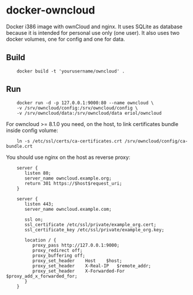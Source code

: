 # docker-owncloud #

Docker i386 image with ownCloud and nginx. It uses SQLite as database because
it is intended for personal use only (one user). It also uses two docker
volumes, one for config and one for data.

## Build ##

```
    docker build -t 'yourusername/owncloud' .
```
## Run ##

```shell
    docker run -d -p 127.0.0.1:9000:80 --name owncloud \
    -v /srv/owncloud/config:/srv/owncloud/config \
    -v /srv/owncloud/data:/srv/owncloud/data eriol/owncloud
```

For owncloud >= 8.1.0 you need, on the host, to link certificates bundle inside
config volume:

```shell
    ln -s /etc/ssl/certs/ca-certificates.crt /srv/owncloud/config/ca-bundle.crt
```

You should use nginx on the host as reverse proxy:

```
    server {
       listen 80;
       server_name owncloud.example.org;
       return 301 https://$host$request_uri;
    }

    server {
       listen 443;
       server_name owncloud.example.com;

       ssl on;
       ssl_certificate /etc/ssl/private/example_org.cert;
       ssl_certificate_key /etc/ssl/private/example_org.key;

       location / {
          proxy_pass http://127.0.0.1:9000;
          proxy_redirect off;
          proxy_buffering off;
          proxy_set_header    Host    $host;
          proxy_set_header    X-Real-IP   $remote_addr;
          proxy_set_header    X-Forwarded-For $proxy_add_x_forwarded_for;
       }
    }
```
